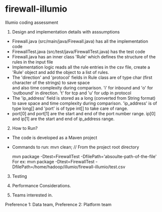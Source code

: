 # firewall-illumio
Illumio coding assessment

1) Design and implementation details with asssumptions
  - Firewall.java (src/main/java/Firewall.java) has all the implementation code
  - FirewallTest.java (src/test/java/FirewallTest.java) has the test code
  - Firewall.java has an inner class 'Rule' which defines the structure of the rules in the input file
  - Implementation logic reads all the rule entries in the csv file, create a 'Rule' object and add the object
    to a list of rules.
  - The 'direction' and 'protocol' fields in Rule class are of type char (first character of the strings) to save space      
    and also time complexity during comparison.
    'i' for inbound and 'o' for 'outbound' in direction. 't' for tcp and 'u' for udp in protocol
  - The 'ip_address' field is stored as a long (converted from String format) to save space and time complexity during 
    comparison. 'ip_address' is of type long[] and 'port' is of type int[] to take care of range.
  - port[0] and port[1] are the start and end of the port number range. ip[0] and ip[1] are the start and end of 
    ip_address range.


2) How to Run?
  - The code is developed as a Maven project
  - Commands to run:
    mvn clean;        //  From the project root directory
    
    mvn package -Dtest=FirewallTest -DfilePath='absoulte-path-of-the-file'
    For ex:
    mvn package -Dtest=FirewallTest -DfilePath=/home/hadoop/illumio/firewall-illumio/test.csv

3) Testing


4) Performance Considerations.


5) Teams interested in.

  Preference 1: Data team,
  Preference 2: Platform team
